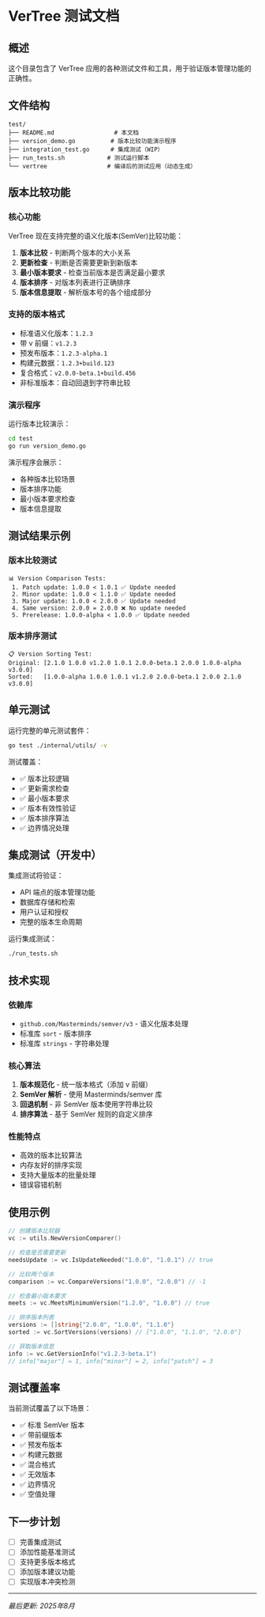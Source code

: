 # VerTree 测试文档

## 概述

这个目录包含了 VerTree 应用的各种测试文件和工具，用于验证版本管理功能的正确性。

## 文件结构

```
test/
├── README.md                 # 本文档
├── version_demo.go          # 版本比较功能演示程序
├── integration_test.go      # 集成测试（WIP）
├── run_tests.sh            # 测试运行脚本
└── vertree                 # 编译后的测试应用（动态生成）
```

## 版本比较功能

### 核心功能

VerTree 现在支持完整的语义化版本(SemVer)比较功能：

1. **版本比较** - 判断两个版本的大小关系
2. **更新检查** - 判断是否需要更新到新版本
3. **最小版本要求** - 检查当前版本是否满足最小要求
4. **版本排序** - 对版本列表进行正确排序
5. **版本信息提取** - 解析版本号的各个组成部分

### 支持的版本格式

- 标准语义化版本：`1.2.3`
- 带 v 前缀：`v1.2.3`
- 预发布版本：`1.2.3-alpha.1`
- 构建元数据：`1.2.3+build.123`
- 复合格式：`v2.0.0-beta.1+build.456`
- 非标准版本：自动回退到字符串比较

### 演示程序

运行版本比较演示：

```bash
cd test
go run version_demo.go
```

演示程序会展示：
- 各种版本比较场景
- 版本排序功能
- 最小版本要求检查
- 版本信息提取

## 测试结果示例

### 版本比较测试

```
📊 Version Comparison Tests:
 1. Patch update: 1.0.0 < 1.0.1 ✅ Update needed
 2. Minor update: 1.0.0 < 1.1.0 ✅ Update needed  
 3. Major update: 1.0.0 < 2.0.0 ✅ Update needed
 4. Same version: 2.0.0 = 2.0.0 ❌ No update needed
 5. Prerelease: 1.0.0-alpha < 1.0.0 ✅ Update needed
```

### 版本排序测试

```
📋 Version Sorting Test:
Original: [2.1.0 1.0.0 v1.2.0 1.0.1 2.0.0-beta.1 2.0.0 1.0.0-alpha v3.0.0]
Sorted:   [1.0.0-alpha 1.0.0 1.0.1 v1.2.0 2.0.0-beta.1 2.0.0 2.1.0 v3.0.0]
```

## 单元测试

运行完整的单元测试套件：

```bash
go test ./internal/utils/ -v
```

测试覆盖：
- ✅ 版本比较逻辑
- ✅ 更新需求检查
- ✅ 最小版本要求
- ✅ 版本有效性验证
- ✅ 版本排序算法
- ✅ 边界情况处理

## 集成测试（开发中）

集成测试将验证：
- API 端点的版本管理功能
- 数据库存储和检索
- 用户认证和授权
- 完整的版本生命周期

运行集成测试：

```bash
./run_tests.sh
```

## 技术实现

### 依赖库

- `github.com/Masterminds/semver/v3` - 语义化版本处理
- 标准库 `sort` - 版本排序
- 标准库 `strings` - 字符串处理

### 核心算法

1. **版本规范化** - 统一版本格式（添加 v 前缀）
2. **SemVer 解析** - 使用 Masterminds/semver 库
3. **回退机制** - 非 SemVer 版本使用字符串比较
4. **排序算法** - 基于 SemVer 规则的自定义排序

### 性能特点

- 高效的版本比较算法
- 内存友好的排序实现
- 支持大量版本的批量处理
- 错误容错机制

## 使用示例

```go
// 创建版本比较器
vc := utils.NewVersionComparer()

// 检查是否需要更新
needsUpdate := vc.IsUpdateNeeded("1.0.0", "1.0.1") // true

// 比较两个版本
comparison := vc.CompareVersions("1.0.0", "2.0.0") // -1

// 检查最小版本要求
meets := vc.MeetsMinimumVersion("1.2.0", "1.0.0") // true

// 排序版本列表
versions := []string{"2.0.0", "1.0.0", "1.1.0"}
sorted := vc.SortVersions(versions) // ["1.0.0", "1.1.0", "2.0.0"]

// 获取版本信息
info := vc.GetVersionInfo("v1.2.3-beta.1")
// info["major"] = 1, info["minor"] = 2, info["patch"] = 3
```

## 测试覆盖率

当前测试覆盖了以下场景：
- ✅ 标准 SemVer 版本
- ✅ 带前缀版本
- ✅ 预发布版本
- ✅ 构建元数据
- ✅ 混合格式
- ✅ 无效版本
- ✅ 边界情况
- ✅ 空值处理

## 下一步计划

- [ ] 完善集成测试
- [ ] 添加性能基准测试
- [ ] 支持更多版本格式
- [ ] 添加版本建议功能
- [ ] 实现版本冲突检测

---

*最后更新: 2025年8月*
